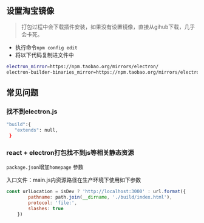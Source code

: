 ## 设置淘宝镜像

> 打包过程中会下载插件安装，如果没有设置镜像，直接从gihub下载，几乎会卡死。


- 执行命令`npm config edit`
- 将以下代码复制进文件中

```bash
electron_mirror=https://npm.taobao.org/mirrors/electron/
electron-builder-binaries_mirror=https://npm.taobao.org/mirrors/electron-builder-binaries/
```

## 常见问题

### 找不到electron.js

```bash
"build":{
   "extends": null,
 }
```

### react + electron打包找不到js等相关静态资源

`package.json`增加`homepage` 参数

入口文件：main.js内资源路径在生产环境下使用如下参数

```javascript
const urlLocation = isDev ? 'http://localhost:3000' : url.format({
        pathname: path.join(__dirname, './build/index.html'),
        protocol: 'file:',
        slashes: true
    })
```
